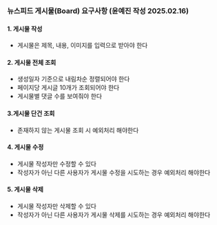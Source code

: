 ### 뉴스피드 게시물(Board) 요구사항 (윤예진 작성 2025.02.16)

#### 1. 게시물 작성
- 게시물은 제목, 내용, 이미지를 입력으로 받아야 한다
#### 2. 게시물 전체 조회
- 생성일자 기준으로 내림차순 정렬되어야 한다
- 페이지당 게시글 10개가 조회되어야 한다
- 게시물별 댓글 수를 보여줘야 한다
#### 3.게시물 단건 조회
- 존재하지 않는 게시물 조회 시 예외처리 해야한다
#### 4. 게시물 수정
- 게시물 작성자만 수정할 수 있다
- 작성자가 아닌 다른 사용자가 게시물 수정을 시도하는 경우 예외처리 해야한다
#### 5. 게시물 삭제
- 게시물 작성자만 삭제할 수 있다
- 작성자가 아닌 다른 사용자가 게시물 삭제를 시도하는 경우 예외처리 해야한다

